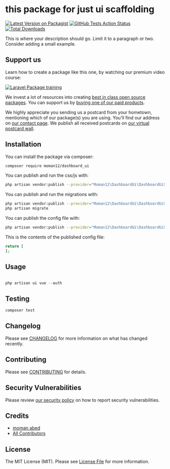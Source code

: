 # this package for just ui scaffolding

[![Latest Version on Packagist](https://img.shields.io/packagist/v/moman12/dashboard_ui.svg?style=flat-square)](https://packagist.org/packages/moman12/dashboard_ui)
[![GitHub Tests Action Status](https://img.shields.io/github/workflow/status/moman12/dashboard_ui/run-tests?label=tests)](https://github.com/moman12/dashboard_ui/actions?query=workflow%3Arun-tests+branch%3Amaster)
[![Total Downloads](https://img.shields.io/packagist/dt/moman12/dashboard_ui.svg?style=flat-square)](https://packagist.org/packages/moman12/dashboard_ui)


This is where your description should go. Limit it to a paragraph or two. Consider adding a small example.

## Support us

Learn how to create a package like this one, by watching our premium video course:

[![Laravel Package training](https://spatie.be/github/package-training.jpg)](https://laravelpackage.training)

We invest a lot of resources into creating [best in class open source packages](https://spatie.be/open-source). You can support us by [buying one of our paid products](https://spatie.be/open-source/support-us).

We highly appreciate you sending us a postcard from your hometown, mentioning which of our package(s) you are using. You'll find our address on [our contact page](https://spatie.be/about-us). We publish all received postcards on [our virtual postcard wall](https://spatie.be/open-source/postcards).

## Installation

You can install the package via composer:

```bash
composer require moman12/dashboard_ui
```
You can publish and run the css/js with:

```bash
php artisan vendor:publish --provider="Moman12\DashboardUi\DashboardUiServiceProvider" --tag="assets"
```

You can publish and run the migrations with:

```bash
php artisan vendor:publish --provider="Moman12\DashboardUi\DashboardUiServiceProvider" --tag="migrations"
php artisan migrate
```

You can publish the config file with:
```bash
php artisan vendor:publish --provider="Moman12\DashboardUi\DashboardUiServiceProvider" --tag="config"
```

This is the contents of the published config file:

```php
return [
];
```

## Usage

``` php

php artisan ui vue --auth

```

## Testing

``` bash
composer test
```

## Changelog

Please see [CHANGELOG](CHANGELOG.md) for more information on what has changed recently.

## Contributing

Please see [CONTRIBUTING](.github/CONTRIBUTING.md) for details.

## Security Vulnerabilities

Please review [our security policy](../../security/policy) on how to report security vulnerabilities.

## Credits

- [moman abed](https://github.com/momanabed)
- [All Contributors](../../contributors)

## License

The MIT License (MIT). Please see [License File](LICENSE.md) for more information.
